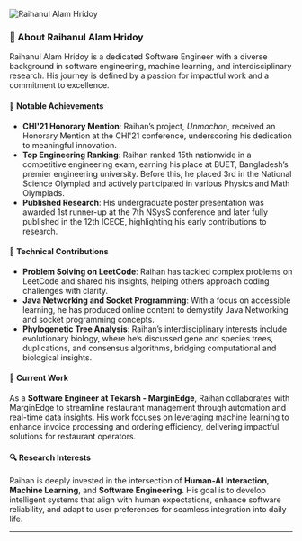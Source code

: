 
![Raihanul Alam Hridoy](avatar.png)

### 👋 About Raihanul Alam Hridoy

Raihanul Alam Hridoy is a dedicated Software Engineer with a diverse background in software engineering, machine learning, and interdisciplinary research. His journey is defined by a passion for impactful work and a commitment to excellence.

#### 📜 Notable Achievements

- **CHI'21 Honorary Mention**: Raihan’s project, *Unmochon*, received an Honorary Mention at the CHI'21 conference, underscoring his dedication to meaningful innovation.
- **Top Engineering Ranking**: Raihan ranked 15th nationwide in a competitive engineering exam, earning his place at BUET, Bangladesh’s premier engineering university. Before this, he placed 3rd in the National Science Olympiad and actively participated in various Physics and Math Olympiads.
- **Published Research**: His undergraduate poster presentation was awarded 1st runner-up at the 7th NSysS conference and later fully published in the 12th ICECE, highlighting his early contributions to research.

#### 🧩 Technical Contributions

- **Problem Solving on LeetCode**: Raihan has tackled complex problems on LeetCode and shared his insights, helping others approach coding challenges with clarity.
- **Java Networking and Socket Programming**: With a focus on accessible learning, he has produced online content to demystify Java Networking and socket programming concepts.
- **Phylogenetic Tree Analysis**: Raihan’s interdisciplinary interests include evolutionary biology, where he’s discussed gene and species trees, duplications, and consensus algorithms, bridging computational and biological insights.

#### 💼 Current Work

As a **Software Engineer at Tekarsh - MarginEdge**, Raihan collaborates with MarginEdge to streamline restaurant management through automation and real-time data insights. His work focuses on leveraging machine learning to enhance invoice processing and ordering efficiency, delivering impactful solutions for restaurant operators.

#### 🔍 Research Interests

Raihan is deeply invested in the intersection of **Human-AI Interaction**, **Machine Learning**, and **Software Engineering**. His goal is to develop intelligent systems that align with human expectations, enhance software reliability, and adapt to user preferences for seamless integration into daily life.

--- 

